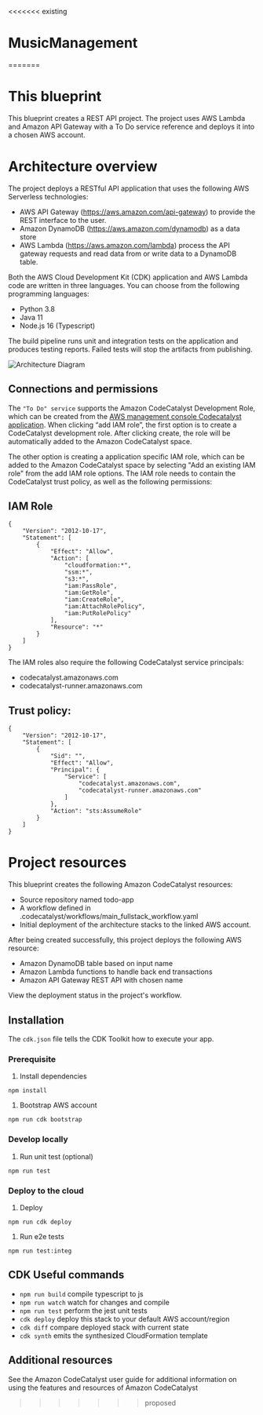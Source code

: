 <<<<<<< existing
# MusicManagement
=======
# This blueprint
This blueprint creates a REST API project. The project uses AWS Lambda and Amazon API Gateway with a To Do service reference and deploys it into a chosen AWS account. 

# Architecture overview

The project deploys a RESTful API application that uses the following AWS Serverless technologies:

* AWS API Gateway (https://aws.amazon.com/api-gateway) to provide the REST interface to the user.
* Amazon DynamoDB (https://aws.amazon.com/dynamodb) as a data store
* AWS Lambda (https://aws.amazon.com/lambda) process the API gateway requests and read data from or write data to a DynamoDB table. 

Both the AWS Cloud Development Kit (CDK) application and AWS Lambda code are written in three languages. You can choose from the following programming languages:

* Python 3.8
* Java 11
* Node.js 16 (Typescript)

The build pipeline runs unit and integration tests on the application and produces testing reports. Failed tests will stop the artifacts from publishing.

![Architecture Diagram](https://deyn4asqcu6xj.cloudfront.net/serverless-todo-backend-arch.png) 

## Connections and permissions

The `"To Do" service` supports the Amazon CodeCatalyst Development Role, which can be created from the [AWS management console Codecatalyst application](https://us-west-2.console.aws.amazon.com/codecatalyst/home?region=us-west-2#/). When clicking “add IAM role”, the first option is to create a CodeCatalyst development role. After clicking create, the role will be automatically added to the Amazon CodeCatalyst space. 

The other option is creating a application specific IAM role, which can be added to the Amazon CodeCatalyst space by selecting "Add an existing IAM role" from the add IAM role options. The IAM role needs to contain the CodeCatalyst trust policy, as well as the following permissions:

## IAM Role

```
{
    "Version": "2012-10-17",
    "Statement": [
        {
            "Effect": "Allow",
            "Action": [
                "cloudformation:*",
                "ssm:*",
                "s3:*",
                "iam:PassRole",
                "iam:GetRole",
                "iam:CreateRole",
                "iam:AttachRolePolicy",
                "iam:PutRolePolicy"
            ],
            "Resource": "*"
        }
    ]
}
```

The IAM roles also require the following CodeCatalyst service principals:
*  codecatalyst.amazonaws.com
*  codecatalyst-runner.amazonaws.com

## Trust policy:

```
{
    "Version": "2012-10-17",
    "Statement": [
        {
            "Sid": "",
            "Effect": "Allow",
            "Principal": {
                "Service": [
                    "codecatalyst.amazonaws.com",
                    "codecatalyst-runner.amazonaws.com"
                ]
            },
            "Action": "sts:AssumeRole"
        }
    ]
}
```

# Project resources

This blueprint creates the following Amazon CodeCatalyst resources:

* Source repository named todo-app
* A workflow defined in .codecatalyst/workflows/main_fullstack_workflow.yaml
* Initial deployment of the architecture stacks to the linked AWS account.

After being created successfully, this project deploys the following AWS resource: 

* Amazon DynamoDB table based on input name
* Amazon Lambda functions to handle back end transactions
* Amazon API Gateway REST API with chosen name

View the deployment status in the project's workflow.

## Installation 

The `cdk.json` file tells the CDK Toolkit how to execute your app.

### Prerequisite

1. Install dependencies
```
npm install
```

1. Bootstrap AWS account
```
npm run cdk bootstrap
```

### Develop locally

1. Run unit test (optional)
```
npm run test
```

### Deploy to the cloud

1. Deploy
```
npm run cdk deploy
```

1. Run e2e tests
```
npm run test:integ
```

## CDK Useful commands

* `npm run build`   compile typescript to js
* `npm run watch`   watch for changes and compile
* `npm run test`    perform the jest unit tests
* `cdk deploy`      deploy this stack to your default AWS account/region
* `cdk diff`        compare deployed stack with current state
* `cdk synth`       emits the synthesized CloudFormation template

## Additional resources

See the Amazon CodeCatalyst user guide for additional information on using the features and resources of Amazon CodeCatalyst
>>>>>>> proposed
